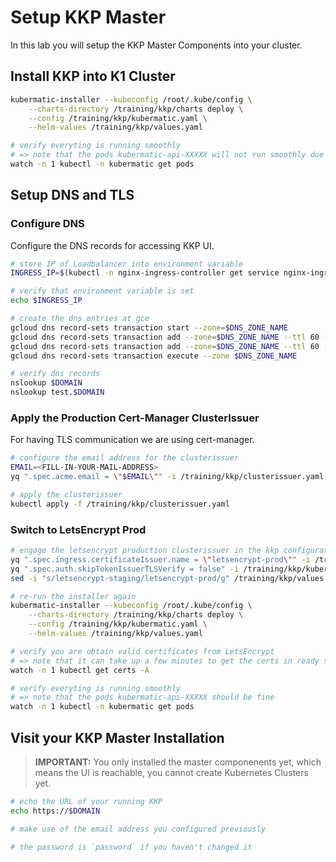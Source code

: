 # Setup KKP Master

In this lab you will setup the KKP Master Components into your cluster.

## Install KKP into K1 Cluster

```bash
kubermatic-installer --kubeconfig /root/.kube/config \
    --charts-directory /training/kkp/charts deploy \
    --config /training/kkp/kubermatic.yaml \
    --helm-values /training/kkp/values.yaml

# verify everyting is running smoothly
# => note that the pods kubermatic-api-XXXXX will not run smoothly due to dns is not setup yet
watch -n 1 kubectl -n kubermatic get pods
```

## Setup DNS and TLS

### Configure DNS

Configure the DNS records for accessing KKP UI.

```bash
# store IP of Loadbalancer into environment variable
INGRESS_IP=$(kubectl -n nginx-ingress-controller get service nginx-ingress-controller -o jsonpath='{.status.loadBalancer.ingress[0].ip}')

# verify that environment variable is set
echo $INGRESS_IP

# create the dns entries at gce
gcloud dns record-sets transaction start --zone=$DNS_ZONE_NAME
gcloud dns record-sets transaction add --zone=$DNS_ZONE_NAME --ttl 60 --name="$DOMAIN." --type A $INGRESS_IP
gcloud dns record-sets transaction add --zone=$DNS_ZONE_NAME --ttl 60 --name="*.$DOMAIN."  --type A $INGRESS_IP
gcloud dns record-sets transaction execute --zone $DNS_ZONE_NAME

# verify dns records
nslookup $DOMAIN
nslookup test.$DOMAIN
```

### Apply the Production Cert-Manager ClusterIssuer

For having TLS communication we are using cert-manager.

```bash
# configure the email address for the clusterissuer
EMAIL=<FILL-IN-YOUR-MAIL-ADDRESS>
yq ".spec.acme.email = \"$EMAIL\"" -i /training/kkp/clusterissuer.yaml

# apply the clusterissuer
kubectl apply -f /training/kkp/clusterissuer.yaml
```

### Switch to LetsEncrypt Prod

```bash
# engage the letsencrypt production clusterissuer in the kkp configuration files
yq ".spec.ingress.certificateIssuer.name = \"letsencrypt-prod\"" -i /training/kkp/kubermatic.yaml
yq ".spec.auth.skipTokenIssuerTLSVerify = false" -i /training/kkp/kubermatic.yaml
sed -i "s/letsencrypt-staging/letsencrypt-prod/g" /training/kkp/values.yaml

# re-run the installer again
kubermatic-installer --kubeconfig /root/.kube/config \
    --charts-directory /training/kkp/charts deploy \
    --config /training/kkp/kubermatic.yaml \
    --helm-values /training/kkp/values.yaml

# verify you are obtain valid certificates from LetsEncrypt
# => note that it can take up a few minutes to get the certs in ready state
watch -n 1 kubectl get certs -A

# verify everyting is running smoothly
# => note that the pods kubermatic-api-XXXXX should be fine
watch -n 1 kubectl -n kubermatic get pods
```

## Visit your KKP Master Installation

>**IMPORTANT:**
> You  only installed the master componenents yet, which means the UI is reachable, you cannot create Kubernetes Clusters yet.

```bash
# echo the URL of your running KKP
echo https://$DOMAIN

# make use of the email address you configured previously

# the password is `password` if you haven't changed it
```
